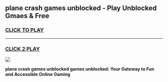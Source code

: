 
## plane crash games unblocked - Play Unblocked Gmaes & Free
<h3>
<a href="https://news.freeplayer.one?title=plane_crash_games_unblocked&ref=23F">CLICK TO PLAY</a></h3>
<hr>

<h3>
<a href="https://news.freeplayer.one?title=plane_crash_games_unblocked&ref=23F">CLICK 2 PLAY</a>
  
</h3>

<a href="https://news.freeplayer.one?title=plane_crash_games_unblocked&ref=23F/"><img src="https://clearcache.store/games.png"></a>


**plane crash games unblocked games unblocked: Your Gateway to Fun and Accessible Online Gaming**
